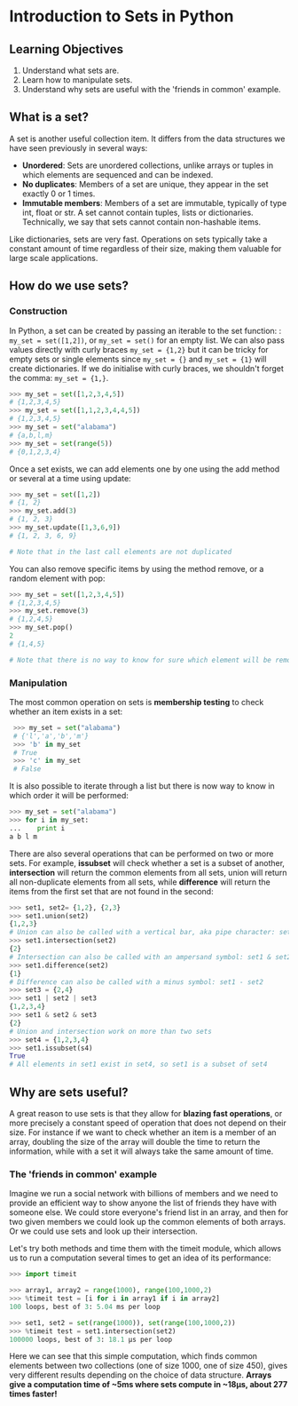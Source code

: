# Introduction to Sets in Python

## Learning Objectives

1. Understand what sets are.
2. Learn how to manipulate sets.
3. Understand why sets are useful with the 'friends in common' example.


## What is a set?

A set is another useful collection item. It differs from the data structures we have seen previously in several ways:
* **Unordered**: Sets are unordered collections, unlike arrays or tuples in which elements are sequenced and can be indexed.
* **No duplicates**: Members of a set are unique, they appear in the set exactly 0 or 1 times.
* **Immutable members**: Members of a set are immutable, typically of type int, float or str. A set cannot contain tuples, lists or dictionaries. Technically, we say that sets cannot contain non-hashable items.

Like dictionaries, sets are very fast. Operations on sets typically take a constant amount of time regardless of their size, making them valuable for large scale applications.


## How do we use sets?

### Construction

In Python, a set can be created by passing an iterable to the set function: : `my_set = set([1,2])`, or `my_set = set()` for an empty list.
We can also pass values directly with curly braces `my_set = {1,2}` but it can be tricky for empty sets or single elements since `my_set = {}` and `my_set = {1}` will create dictionaries. If we do initialise with curly braces, we shouldn't forget the comma: `my_set = {1,}`.

```python
>>> my_set = set([1,2,3,4,5])
# {1,2,3,4,5}
>>> my_set = set([1,1,2,3,4,4,5])
# {1,2,3,4,5}
>>> my_set = set("alabama")
# {a,b,l,m}
>>> my_set = set(range(5))
# {0,1,2,3,4}
```

Once a set exists, we can add elements one by one using the add method or several at a time using update:

```python
>>> my_set = set([1,2])
# {1, 2}
>>> my_set.add(3)
# {1, 2, 3}
>>> my_set.update([1,3,6,9])
# {1, 2, 3, 6, 9}

# Note that in the last call elements are not duplicated
```

You can also remove specific items by using the method remove, or a random element with pop:

```python
>>> my_set = set([1,2,3,4,5])
# {1,2,3,4,5}
>>> my_set.remove(3)
# {1,2,4,5}
>>> my_set.pop()
2
# {1,4,5}

# Note that there is no way to know for sure which element will be removed by pop
```

### Manipulation

The most common operation on sets is **membership testing** to check whether an item exists in a set:

```python
 >>> my_set = set("alabama")
 # {'l','a','b','m'}
 >>> 'b' in my_set
 # True
 >>> 'c' in my_set
 # False
 ```

It is also possible to iterate through a list but there is now way to know in which order it will be performed:
```python
>>> my_set = set("alabama")
>>> for i in my_set:
...    print i
a b l m
```

There are also several operations that can be performed on two or more sets. For example, **issubset** will check whether a set is a subset of another, **intersection** will return the common elements from all sets, union will return all non-duplicate elements from all sets, while **difference** will return the items from the first set that are not found in the second:

```python
>>> set1, set2= {1,2}, {2,3}
>>> set1.union(set2)
{1,2,3}
# Union can also be called with a vertical bar, aka pipe character: set1 | set2
>>> set1.intersection(set2)
{2}
# Intersection can also be called with an ampersand symbol: set1 & set2
>>> set1.difference(set2)
{1}
# Difference can also be called with a minus symbol: set1 - set2
>>> set3 = {2,4}
>>> set1 | set2 | set3
{1,2,3,4}
>>> set1 & set2 & set3
{2}
# Union and intersection work on more than two sets
>>> set4 = {1,2,3,4}
>>> set1.issubset(s4)
True
# All elements in set1 exist in set4, so set1 is a subset of set4
```


## Why are sets useful?

A great reason to use sets is that they allow for **blazing fast operations**, or more precisely a constant speed of operation that does not depend on their size. For instance if we want to check whether an item is a member of an array, doubling the size of the array will double the time to return the information, while with a set it will always take the same amount of time.

### The 'friends in common' example

Imagine we run a social network with billions of members and we need to provide an efficient way to show anyone the list of friends they have with someone else.
We could store everyone's friend list in an array, and then for two given members we could look up the common elements of both arrays. Or we could use sets and look up their intersection.

Let's try both methods and time them with the timeit module, which allows us to run a computation several times to get an idea of its performance:

```python
>>> import timeit

>>> array1, array2 = range(1000), range(100,1000,2)
>>> %timeit test = [i for i in array1 if i in array2]
100 loops, best of 3: 5.04 ms per loop

>>> set1, set2 = set(range(1000)), set(range(100,1000,2))
>>> %timeit test = set1.intersection(set2)
100000 loops, best of 3: 18.1 µs per loop
```

Here we can see that this simple computation, which finds common elements between two collections (one of size 1000, one of size 450), gives very different results depending on the choice of data structure. **Arrays give a computation time of ~5ms where sets compute in ~18µs, about 277 times faster!**
